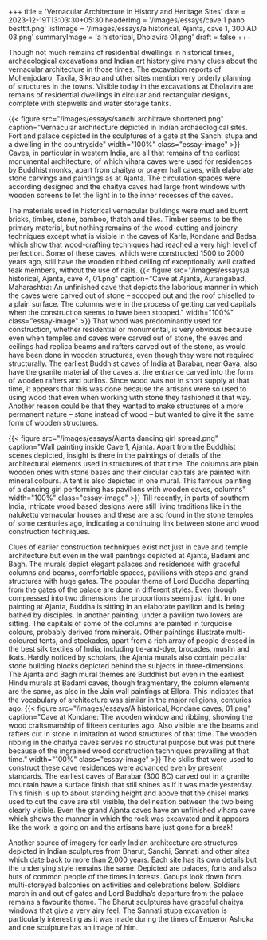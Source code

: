 +++
title = 'Vernacular Architecture in History and Heritage Sites'
date = 2023-12-19T13:03:30+05:30
headerImg = '/images/essays/cave 1 pano bestttt.png'
listImage = '/images/essays/a historical, Ajanta, cave 1, 300 AD 03.png'
summaryImage = 'a historical, Dholavira 01.png'
draft = false
+++

Though not much remains of residential dwellings in historical times, archaeological
excavations and Indian art history give many clues about the vernacular architecture in those
times. The excavation reports of Mohenjodaro, Taxila, Sikrap and other sites mention very
orderly planning of structures in the towns. Visible today in the excavations at Dholavira are
remains of residential dwellings in circular and rectangular designs, complete with stepwells
and water storage tanks.

{{< figure src="/images/essays/sanchi architrave shortened.png" caption="Vernacular architecture depicted in Indian archaeological sites. Fort and palace depicted in the sculptures of a gate at the Sanchi stupa and a dwelling in the countryside" width="100%" class="essay-image" >}}
Caves, in particular in western India, are all that remains of the earliest monumental
architecture, of which vihara caves were used for residences by Buddhist monks, apart from
chaitya or prayer hall caves, with elaborate stone carvings and paintings as at Ajanta. The
circulation spaces were according designed and the chaitya caves had large front windows
with wooden screens to let the light in to the inner recesses of the caves.

The materials used in historical vernacular buildings were mud and burnt bricks, timber,
stone, bamboo, thatch and tiles. Timber seems to be the primary material, but nothing
remains of the wood-cutting and joinery techniques except what is visible in the caves of
Karle, Kondane and Bedsa, which show that wood-crafting techniques had reached a very
high level of perfection. Some of these caves, which were constructed 1500 to 2000 years
ago, still have the wooden ribbed ceiling of exceptionally well crafted teak members, without
the use of nails.
{{< figure src="/images/essays/a historical, Ajanta, cave 4, 01.png" caption="Cave at Ajanta, Aurangabad, Maharashtra: An unfinished cave that depicts the laborious manner in which the caves were carved out of stone – scooped out and the roof chiselled to a plain surface. The columns were in the process of getting carved capitals when the construction seems to have been stopped." width="100%" class="essay-image" >}}
That wood was predominantly used for construction, whether residential or
monumental, is very obvious because even when temples and caves were carved out of stone,
the eaves and ceilings had replica beams and rafters carved out of the stone, as would have
been done in wooden structures, even though they were not required structurally. The earliest
Buddhist caves of India at Barabar, near Gaya, also have the granite material of the caves at
the entrance carved into the form of wooden rafters and purlins. Since wood was not in short
supply at that time, it appears that this was done because the artisans were so used to using
wood that even when working with stone they fashioned it that way. Another reason could
be that they wanted to make structures of a more permanent nature – stone instead of wood
– but wanted to give it the same form of wooden structures.

{{< figure src="/images/essays/Ajanta dancing girl spread.png" caption="Wall painting inside Cave 1, Ajanta. Apart from the Buddhist scenes depicted, insight is there in the paintings of details of the architectural elements used in structures of that time. The columns are plain wooden ones with stone bases and their circular capitals are painted with mineral colours. A tent is also depicted in one mural. This famous painting of a dancing girl performing has pavilions with wooden eaves, columns" width="100%" class="essay-image" >}}
Till recently, in parts of southern India, intricate wood based designs were still living
traditions like in the nalukettu vernacular houses and these are also found in the stone
temples of some centuries ago, indicating a continuing link between stone and wood
construction techniques.

Clues of earlier construction techniques exist not just in cave and temple architecture but
even in the wall paintings depicted at Ajanta, Badami and Bagh. The murals depict elegant
palaces and residences with graceful columns and beams, comfortable spaces, pavilions with
steps and grand structures with huge gates. The popular theme of Lord Buddha departing
from the gates of the palace are done in different styles. Even though compressed into two
dimensions the proportions seem just right. In one painting at Ajanta, Buddha is sitting
in an elaborate pavilion and is being bathed by disciples. In another painting, under a
pavilion two lovers are sitting. The capitals of some of the columns are painted in turquoise
colours, probably derived from minerals. Other paintings illustrate multi-coloured tents, and
stockades, apart from a rich array of people dressed in the best silk textiles of India, including
tie-and-dye, brocades, muslin and ikats. Hardly noticed by scholars, the Ajanta murals also
contain peculiar stone building blocks depicted behind the subjects in three-dimensions.
The Ajanta and Bagh mural themes are Buddhist but even in the earliest Hindu murals at
Badami caves, though fragmentary, the column elements are the same, as also in the Jain wall
paintings at Ellora. This indicates that the vocabulary of architecture was similar in the major
religions, centuries ago.
{{< figure src="/images/essays/A historical, Kondane caves, 01.png" caption="Cave at Kondane: The wooden window and ribbing, showing the wood craftsmanship of fifteen centuries ago. Also visible are the beams and rafters cut in stone in imitation of wood structures of that time. The wooden ribbing in the chaitya caves serves no structural purpose but was put there because of the ingrained wood construction techniques prevailing at that time." width="100%" class="essay-image" >}}
The skills that were used to construct these cave residences were advanced even by present
standards. The earliest caves of Barabar (300 BC) carved out in a granite mountain have a
surface finish that still shines as if it was made yesterday. This finish is up to about standing
height and above that the chisel marks used to cut the cave are still visible, the delineation
between the two being clearly visible. Even the grand Ajanta caves have an unfinished vihara
cave which shows the manner in which the rock was excavated and it appears like the work is
going on and the artisans have just gone for a break!

Another source of imagery for early Indian architecture are structures depicted in Indian
sculptures from Bharut, Sanchi, Sannati and other sites which date back to more than 2,000
years. Each site has its own details but the underlying style remains the same. Depicted are
palaces, forts and also huts of common people of the times in forests. Groups look down
from multi-storeyed balconies on activities and celebrations below. Soldiers march in and
out of gates and Lord Buddha’s departure from the palace remains a favourite theme. The
Bharut sculptures have graceful chaitya windows that give a very airy feel. The Sannati stupa
excavation is particularly interesting as it was made during the times of Emperor Ashoka and
one sculpture has an image of him.
